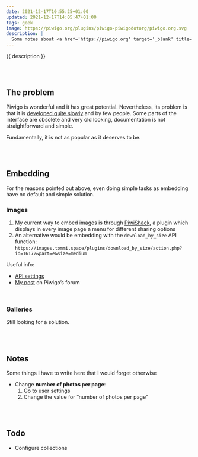 ```yaml
---
date: 2021-12-17T10:55:25+01:00
updated: 2021-12-17T14:05:47+01:00
tags: geek
image: https://piwigo.org/plugins/piwigo-piwigodotorg/piwigo.org.svg
description: |
  Some notes about <a href='https://piwigo.org' target='_blank' title='Piwigo official website'>Piwigo</a>, a great solution for hosting and storing images. I use it on <a href='https://images.tommi.space' target='_blank' title='Tommi’s images'>images.tommi.space</a>.
---
```

{{ description }}

<br>
<br>

## The problem

Piwigo is wonderful and it has great potential. Nevertheless,  its problem is that it is [developed quite slowly](https://github.com/Piwigo/Piwigo/commits/master 'History of commits to Piwigo on GitHub') and by few people. Some parts of the interface are obsolete and very old looking, documentation is not straightforward and simple.

Fundamentally, it is not as popular as it deserves to be.

<br>
<br>

## Embedding

For the reasons pointed out above, even doing simple tasks as embedding have no default and simple solution.

### Images

1. My current way to embed images is through [PiwiShack](https://piwigo.org/ext/extension_view.php?eid=324 'PiwiShack description'), a plugin which displays in every image page a menu for different sharing options
2. An alternative would be embedding with the `download_by_size` API function: `https://images.tommi.space/plugins/download_by_size/action.php?id=16172&part=e&size=medium`

Useful info:
- [API settings](https://images.tommi.space/tools/ws.htm 'images.tommi.space API')
- [My post](https://piwigo.org/forum/viewtopic.php?id=31165 'Embedding images and galleries in HTML - Piwigo Forum') on Piwigo’s forum

<br>

### Galleries

Still looking for a solution.

<br>
<br>

## Notes

Some things I have to write here that I would forget otherwise

- Change **number of photos per page**:
	1. Go to user settings
	2. Change the value for <q>number of photos per page</q>

<br>
<br>

## Todo

- Configure collections
